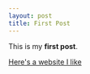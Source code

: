 ```yaml
---
layout: post
title: First Post
---
```


This is my **first post**.

[Here's a website I like](https://www.basketball-reference.com/)
